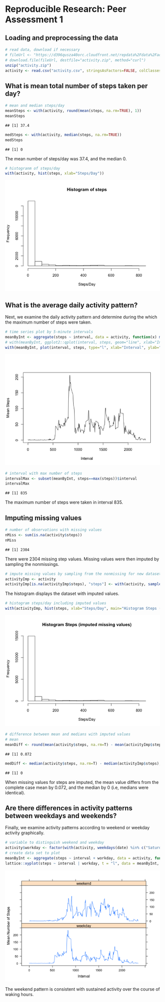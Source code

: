 # Reproducible Research: Peer Assessment 1


## Loading and preprocessing the data

```r
# read data, download if necessary
# fileUrl <- "https://d396qusza40orc.cloudfront.net/repdata%2Fdata%2Factivity.zip"
# download.file(fileUrl, destfile="activity.zip", method="curl")
unzip("activity.zip")
activity <- read.csv("activity.csv", stringsAsFactors=FALSE, colClasses=c("numeric","Date","numeric"))
```


## What is mean total number of steps taken per day?

```r
# mean and median steps/day
meanSteps <- with(activity, round(mean(steps, na.rm=TRUE), 1))
meanSteps
```

```
## [1] 37.4
```

```r
medSteps <- with(activity, median(steps, na.rm=TRUE))
medSteps
```

```
## [1] 0
```

The mean number of steps/day was 37.4, and the median 0.


```r
# histogranm of steps/day
with(activity, hist(steps, xlab="Steps/Day"))
```

![](PA1_template_files/figure-html/unnamed-chunk-3-1.png) 


## What is the average daily activity pattern?
Next, we examine the daily activity pattern and determine during the which the maximum number of steps were taken.


```r
# time series plot by 5-minute intervals
meanByInt <- aggregate(steps ~ interval, data = activity, function(x) mean(x, na.rm=TRUE))
# with(meanByInt, ggplot2::qplot(interval, steps, geom="line", xlab="Interval", ylab="Mean Steps"))
with(meanByInt, plot(interval, steps, type="l", xlab="Interval", ylab="Mean Steps"))
```

![](PA1_template_files/figure-html/unnamed-chunk-4-1.png) 

```r
# interval with max number of steps
intervalMax <- subset(meanByInt, steps==max(steps))$interval
intervalMax
```

```
## [1] 835
```
The maximum number of steps were taken in interval 835.


## Imputing missing values

```r
# number of observations with missing values
nMiss <- sum(is.na(activity$steps))
nMiss
```

```
## [1] 2304
```
There were 2304 missing step values.  Missing values were then imputed by sampling the nonmissings.


```r
# impute missing values by sampling from the nonmissing for new dataset activityImp
activityImp <- activity
activityImp[is.na(activityImp$steps), "steps"] <- with(activity, sample(steps[!is.na(steps)], sum(is.na(activity$steps)), replace=TRUE))
```

The histogram displays the dataset with imputed values.

```r
# histogram steps/day including imputed values
with(activityImp, hist(steps, xlab="Steps/Day", main="Histogram Steps (imputed missing values)"))
```

![](PA1_template_files/figure-html/unnamed-chunk-7-1.png) 

```r
# difference between mean and medians with imputed values
# mean
meanDiff <- round(mean(activity$steps, na.rm=T) - mean(activityImp$steps),3); meanDiff
```

```
## [1] 0.072
```

```r
medDiff <- median(activity$steps, na.rm=T) - median(activityImp$steps); medDiff
```

```
## [1] 0
```
When missing values for steps are imputed, the mean value differs from the complete case mean by 0.072, and the median by 0 (i.e, medians were identical).


## Are there differences in activity patterns between weekdays and weekends?
Finally, we examine activity patterns according to weekend or weekday activity graphically.

```r
# variable to distinguish weekend and weekday  
activity$workday <- factor(with(activity, weekdays(date) %in% c("Saturday","Sunday")), labels=c("weekday","weekend"))
# create data set to plot
meanByInt <- aggregate(steps ~ interval + workday, data = activity, function(x) mean(x, na.rm=TRUE))
lattice::xyplot(steps ~ interval | workday, t = "l", data = meanByInt, layout = c(1,2), xlab = "Interval", ylab = "Mean Number of Steps")
```

![](PA1_template_files/figure-html/unnamed-chunk-8-1.png) 

The weekend pattern is consistent with sustained activity over the course of waking hours.

